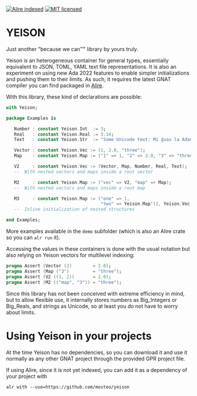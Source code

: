 [![Alire indexed](https://img.shields.io/endpoint?url=https://alire.ada.dev/badges/yeison.json)](https://alire.ada.dev/crates/yeison)
[![MIT licensed](https://img.shields.io/badge/license-MIT-blue.svg)](./LICENSE)


# YEISON #

Just another "because we can™" library by yours truly.

Yeison is an heterogeneous container for general types, essentially equivalent
to JSON, TOML, YAML text file representations. It is also an experiment on
using new Ada 2022 features to enable simpler initializations and pushing them
to their limits. As such, it requires the latest GNAT compiler you can find
packaged in [Alire](https://alire.ada.dev).

With this library, these kind of declarations are possible:

```Ada
with Yeison;

package Examples is

   Number : constant Yeison.Int  := 3;
   Real   : constant Yeison.Real := 3.14;
   Text   : constant Yeison.Str  := "Some Unicode text: Mi ĝuas la Adan programlingvon";

   Vector : constant Yeison.Vec := (1, 2.0, "three");
   Map    : constant Yeison.Map := ("1" => 1, "2" => 2.0, "3" => "three");

   V2     : constant Yeison.Vec := (Vector, Map, Number, Real, Text);
   --  With nested vectors and maps inside a root vector

   M2     : constant Yeison.Map := ("vec" => V2, "map" => Map);
   --  With nested vectors and maps inside a root map

   M3     : constant Yeison.Map := ("one" => 1, 
                                    "two" => Yeison.Map'(2, Yeison.Vec'(3, 4, 5)));
   --  Inline initialization of nested structures

end Examples;
```

More examples available in the `demo` subfolder (which is also an Alire crate
so you can `alr run` it).

Accessing the values in these containers is done with the usual notation but
also relying on Yeison vectors for multilevel indexing:

```Ada
pragma Assert (Vector (2)        = 2.0);
pragma Assert (Map ("3")         = "three");
pragma Assert (V2 ((1, 2))       = 2.0);
pragma Assert (M2 (("map", "3")) = "three");
```

Since this library has not been conceived with extreme efficiency in mind, but
to allow flexible use, it internally stores numbers as Big_Integers or
Big_Reals, and strings as Unicode, so at least you do not have to worry about
limits.

# Using Yeison in your projects

At the time Yeison has no dependencies, so you can download it and use it
normally as any other GNAT project through the provided GPR project file.

If using Alire, since it is not yet indexed, you can add it as a dependency of
your project with 
```
alr with --use=https://github.com/mosteo/yeison
```
